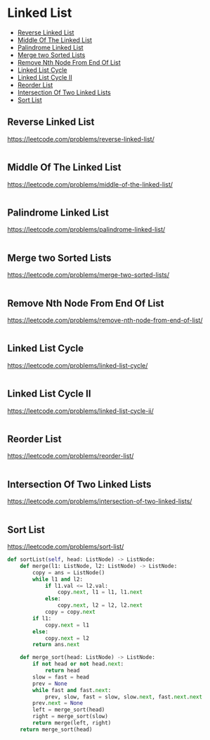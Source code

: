 # Linked List

+ [Reverse Linked List](#reverse-linked-list)
+ [Middle Of The Linked List](#middle-of-the-linked-list)
+ [Palindrome Linked List](#palindrome-linked-list)
+ [Merge two Sorted Lists](#merge-two-sorted-lists)
+ [Remove Nth Node From End Of List](#remove-nth-node-from-end-of-list)
+ [Linked List Cycle](#linked-list-cycle)
+ [Linked List Cycle II](#linked-list-cycle-ii)
+ [Reorder List](#reorder-list)
+ [Intersection Of Two Linked Lists](#intersection-of-two-linked-lists)
+ [Sort List](#sort-list)

## Reverse Linked List

https://leetcode.com/problems/reverse-linked-list/

```python

```

## Middle Of The Linked List

https://leetcode.com/problems/middle-of-the-linked-list/

```python

```

## Palindrome Linked List

https://leetcode.com/problems/palindrome-linked-list/

```python

```

## Merge two Sorted Lists

https://leetcode.com/problems/merge-two-sorted-lists/

```python

```

## Remove Nth Node From End Of List

https://leetcode.com/problems/remove-nth-node-from-end-of-list/

```python

```

## Linked List Cycle

https://leetcode.com/problems/linked-list-cycle/

```python

```

## Linked List Cycle II

https://leetcode.com/problems/linked-list-cycle-ii/

```python

```

## Reorder List

https://leetcode.com/problems/reorder-list/

```python

```

## Intersection Of Two Linked Lists

https://leetcode.com/problems/intersection-of-two-linked-lists/

```python

```

## Sort List

https://leetcode.com/problems/sort-list/

```python
def sortList(self, head: ListNode) -> ListNode:
    def merge(l1: ListNode, l2: ListNode) -> ListNode:
        copy = ans = ListNode()
        while l1 and l2:
            if l1.val <= l2.val:
                copy.next, l1 = l1, l1.next
            else:
                copy.next, l2 = l2, l2.next
            copy = copy.next
        if l1:
            copy.next = l1
        else:
            copy.next = l2
        return ans.next

    def merge_sort(head: ListNode) -> ListNode:
        if not head or not head.next:
            return head
        slow = fast = head
        prev = None
        while fast and fast.next:
            prev, slow, fast = slow, slow.next, fast.next.next
        prev.next = None
        left = merge_sort(head)
        right = merge_sort(slow)
        return merge(left, right)
    return merge_sort(head)

```
